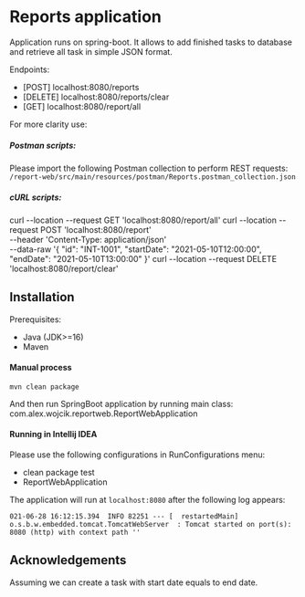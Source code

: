 # Reports application
Application runs on spring-boot. It allows to add finished tasks to database and retrieve all task in simple JSON format.

Endpoints:
- [POST] localhost:8080/reports 
- [DELETE] localhost:8080/reports/clear
- [GET] localhost:8080/report/all

For more clarity use:
##### Postman scripts:
Please import the following Postman collection to perform REST requests:
`/report-web/src/main/resources/postman/Reports.postman_collection.json` 
##### cURL scripts:
curl --location --request GET 'localhost:8080/report/all'
curl --location --request POST 'localhost:8080/report' \
--header 'Content-Type: application/json' \
--data-raw '{
    "id": "INT-1001",
    "startDate": "2021-05-10T12:00:00",
    "endDate": "2021-05-10T13:00:00"
}'
curl --location --request DELETE 'localhost:8080/report/clear'

## Installation
Prerequisites:
- Java (JDK>=16)
- Maven

#### Manual process
```
mvn clean package
```
And then run SpringBoot application by running main class: com.alex.wojcik.reportweb.ReportWebApplication
#### Running in Intellij IDEA
Please use the following configurations in RunConfigurations menu:
- clean package test
- ReportWebApplication


The application will run at `localhost:8080` after the following log appears:
```
021-06-28 16:12:15.394  INFO 82251 --- [  restartedMain] o.s.b.w.embedded.tomcat.TomcatWebServer  : Tomcat started on port(s): 8080 (http) with context path ''
```

## Acknowledgements
Assuming we can create a task with start date equals to end date.
